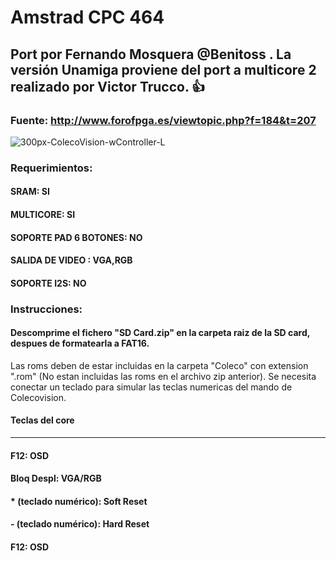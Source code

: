 # Amstrad CPC 464
## Port por Fernando Mosquera @Benitoss . La versión Unamiga proviene del port a multicore 2 realizado por Victor Trucco. :+1:
### Fuente: http://www.forofpga.es/viewtopic.php?f=184&t=207

![300px-ColecoVision-wController-L](https://user-images.githubusercontent.com/31018768/107130464-fc92de00-68cd-11eb-8fee-f3b83d39db96.jpg)


### Requerimientos: 

#### SRAM: SI

#### MULTICORE: SI

#### SOPORTE PAD 6 BOTONES: NO

#### SALIDA DE VIDEO : VGA,RGB

#### SOPORTE I2S: NO

### Instrucciones:

#### Descomprime el fichero "SD Card.zip" en la carpeta raiz de la SD card, despues de formatearla a FAT16.
Las roms deben de estar incluidas en la carpeta "Coleco" con extension ".rom" (No estan incluidas las roms en el archivo zip anterior).
Se necesita conectar un teclado para simular las teclas numericas del mando de Colecovision.

#### Teclas del core
--------------------------------------
#### F12: OSD

#### Bloq Despl: VGA/RGB

#### * (teclado numérico): Soft Reset

#### - (teclado numérico): Hard Reset

#### F12: OSD

